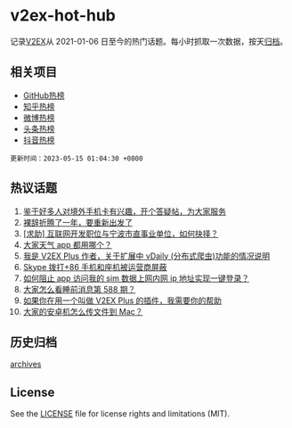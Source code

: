 # v2ex-hot-hub

 记录[V2EX](https://www.v2ex.com/)从 2021-01-06 日至今的热门话题。每小时抓取一次数据，按天[归档](archives)。
 
 ## 相关项目

- [GitHub热榜](https://github.com/lonnyzhang423/github-hot-hub)
- [知乎热榜](https://github.com/lonnyzhang423/zhihu-hot-hub)
- [微博热榜](https://github.com/lonnyzhang423/weibo-hot-hub)
- [头条热榜](https://github.com/lonnyzhang423/toutiao-hot-hub)
- [抖音热榜](https://github.com/lonnyzhang423/douyin-hot-hub)


 `更新时间：2023-05-15 01:04:30 +0800`

## 热议话题

1. [鉴于好多人对境外手机卡有兴趣，开个答疑帖，为大家服务](https://www.v2ex.com/t/939849)
1. [裸辞折腾了一年，要重新出发了](https://www.v2ex.com/t/939844)
1. [[求助] 互联网开发职位与宁波市直事业单位，如何抉择？](https://www.v2ex.com/t/939873)
1. [大家天气 app 都用哪个？](https://www.v2ex.com/t/939827)
1. [我是 V2EX Plus 作者，关于扩展中 vDaily (分布式爬虫)功能的情况说明](https://www.v2ex.com/t/939852)
1. [Skype 拨打+86 手机和座机被运营商屏蔽](https://www.v2ex.com/t/939832)
1. [如何阻止 app 访问我的 sim 数据上网内网 ip 地址实现一键登录？](https://www.v2ex.com/t/939831)
1. [大家怎么看睡前消息第 588 期？](https://www.v2ex.com/t/939961)
1. [如果你在用一个叫做 V2EX Plus 的插件，我需要你的帮助](https://www.v2ex.com/t/939839)
1. [大家的安卓机怎么传文件到 Mac？](https://www.v2ex.com/t/939881)

## 历史归档

[archives](archives)

## License

See the [LICENSE](LICENSE) file for license rights and limitations (MIT).
